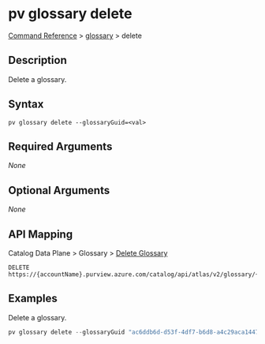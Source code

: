 # pv glossary delete
[Command Reference](../../../README.md#command-reference) > [glossary](./main.md) > delete

## Description
Delete a glossary.

## Syntax
```
pv glossary delete --glossaryGuid=<val>
```

## Required Arguments
*None*

## Optional Arguments
*None*

## API Mapping
Catalog Data Plane > Glossary > [Delete Glossary](https://docs.microsoft.com/en-us/rest/api/purview/catalogdataplane/glossary/delete-glossary)
```
DELETE https://{accountName}.purview.azure.com/catalog/api/atlas/v2/glossary/{glossaryGuid}
```

## Examples
Delete a glossary.
```powershell
pv glossary delete --glossaryGuid "ac6ddb6d-d53f-4df7-b6d8-a4c29aca1447"
```